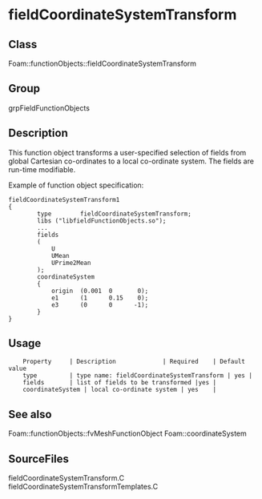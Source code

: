 # fieldCoordinateSystemTransform 
## Class
Foam::functionObjects::fieldCoordinateSystemTransform

## Group
grpFieldFunctionObjects

## Description
This function object transforms a user-specified selection of fields from
global Cartesian co-ordinates to a local co-ordinate system.  The fields
are run-time modifiable.

Example of function object specification:
```
fieldCoordinateSystemTransform1
{
        type        fieldCoordinateSystemTransform;
        libs ("libfieldFunctionObjects.so");
        ...
        fields
        (
            U
            UMean
            UPrime2Mean
        );
        coordinateSystem
        {
            origin  (0.001  0       0);
            e1      (1      0.15    0);
            e3      (0      0      -1);
        }
}
```

## Usage

        Property     | Description             | Required    | Default value
        type         | type name: fieldCoordinateSystemTransform | yes |
        fields       | list of fields to be transformed |yes |
        coordinateSystem | local co-ordinate system | yes    |


## See also
Foam::functionObjects::fvMeshFunctionObject
Foam::coordinateSystem

## SourceFiles
fieldCoordinateSystemTransform.C
fieldCoordinateSystemTransformTemplates.C

